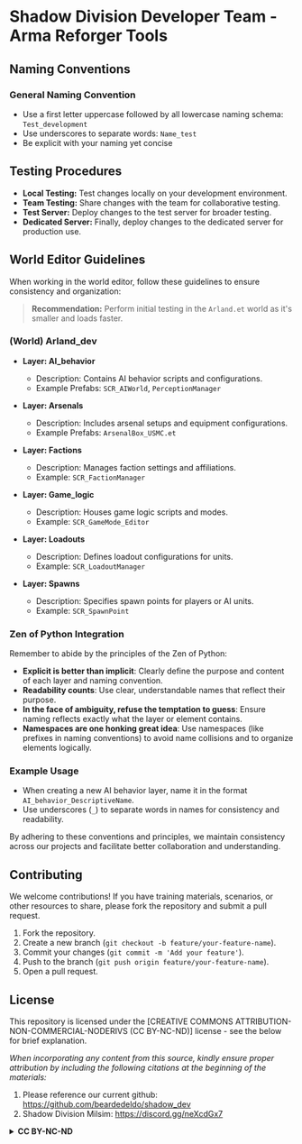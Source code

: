 # Shadow Division Developer Team - Arma Reforger Tools

## Naming Conventions

### General Naming Convention
- Use a first letter uppercase followed by all lowercase naming schema: `Test_development`
- Use underscores to separate words: `Name_test`
- Be explicit with your naming yet concise

## Testing Procedures
- **Local Testing:** Test changes locally on your development environment.
- **Team Testing:** Share changes with the team for collaborative testing.
- **Test Server:** Deploy changes to the test server for broader testing.
- **Dedicated Server:** Finally, deploy changes to the dedicated server for production use.

## World Editor Guidelines
When working in the world editor, follow these guidelines to ensure consistency and organization:

> **Recommendation:** Perform initial testing in the `Arland.et` world as it's smaller and loads faster.

### (World) Arland_dev
- **Layer: AI_behavior**
  - Description: Contains AI behavior scripts and configurations.
  - Example Prefabs: `SCR_AIWorld`, `PerceptionManager`
  
- **Layer: Arsenals**
  - Description: Includes arsenal setups and equipment configurations.
  - Example Prefabs: `ArsenalBox_USMC.et`

- **Layer: Factions**
  - Description: Manages faction settings and affiliations.
  - Example: `SCR_FactionManager`

- **Layer: Game_logic**
  - Description: Houses game logic scripts and modes.
  - Example: `SCR_GameMode_Editor`

- **Layer: Loadouts**
  - Description: Defines loadout configurations for units.
  - Example: `SCR_LoadoutManager`

- **Layer: Spawns**
  - Description: Specifies spawn points for players or AI units.
  - Example: `SCR_SpawnPoint`

### Zen of Python Integration

Remember to abide by the principles of the Zen of Python:
- **Explicit is better than implicit**: Clearly define the purpose and content of each layer and naming convention.
- **Readability counts**: Use clear, understandable names that reflect their purpose.
- **In the face of ambiguity, refuse the temptation to guess**: Ensure naming reflects exactly what the layer or element contains.
- **Namespaces are one honking great idea**: Use namespaces (like prefixes in naming conventions) to avoid name collisions and to organize elements logically.

### Example Usage
- When creating a new AI behavior layer, name it in the format `AI_behavior_DescriptiveName`.
- Use underscores (`_`) to separate words in names for consistency and readability.

By adhering to these conventions and principles, we maintain consistency across our projects and facilitate better collaboration and understanding.

## Contributing

We welcome contributions! If you have training materials, scenarios, or other resources to share, please fork the repository and submit a pull request.

1. Fork the repository.
2. Create a new branch (`git checkout -b feature/your-feature-name`).
3. Commit your changes (`git commit -m 'Add your feature'`).
4. Push to the branch (`git push origin feature/your-feature-name`).
5. Open a pull request.

## License

This repository is licensed under the [CREATIVE COMMONS ATTRIBUTION-NON-COMMERCIAL-NODERIVS (CC BY-NC-ND)] license - see the below for brief explanation. 

*When incorporating any content from this source, kindly ensure proper attribution by including the following citations at the beginning of the materials:*
1. Please reference our current github: https://github.com/beardedeldo/shadow_dev
2. Shadow Division Milsim: https://discord.gg/neXcdGx7

<details>
  <summary><strong>CC BY-NC-ND</strong></summary>

Creative Commons Attribution-NonCommercial-NoDerivs (CC BY-NC-ND):
Users are free to:
Share — copy and redistribute the material in any medium or format for non-commercial purposes.
Under the following terms:
Attribution — You must give appropriate credit, provide a link to the license, and indicate if changes were made. You may do so in any reasonable manner, but not in any way that suggests the licensor endorses you or your use.
NonCommercial — You may not use the material for commercial purposes.
NoDerivatives — If you remix, transform, or build upon the material, you may not distribute the modified material.

------
</details>











